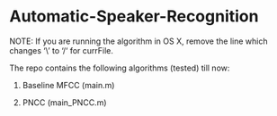 # Automatic-Speaker-Recognition

NOTE: If you are running the algorithm in OS X, remove the line which changes ‘\’ to ‘/‘ for currFile.

The repo contains the following algorithms (tested) till now:

1. Baseline MFCC (main.m)

2. PNCC (main_PNCC.m)